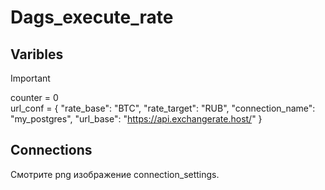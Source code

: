 # Dags_execute_rate
## Varibles
> [!IMPORTANT]
>counter = 0  
>url_conf = {
>  "rate_base": "BTC",
>  "rate_target": "RUB",
>  "connection_name": "my_postgres",
>  "url_base": "https://api.exchangerate.host/"
>}
## Connections
Смотрите png изображение connection_settings.
